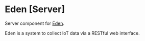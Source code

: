 # Eden [Server]
Server component for [Eden](https://github.com/celaus/eden).

Eden is a system to collect IoT data via a RESTful web interface.
